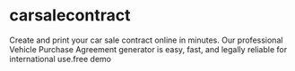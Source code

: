 # carsalecontract
Create and print your car sale contract online in minutes. Our professional Vehicle Purchase Agreement generator is easy, fast, and legally reliable for international use.free demo
